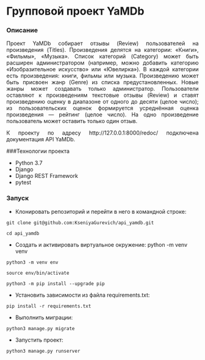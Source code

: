 # Групповой проект YaMDb
### Описание
<div align="justify">
<p>Проект YaMDb собирает отзывы (Review) пользователей на произведения (Titles). Произведения делятся на категории: «Книги», «Фильмы», «Музыка». Список категорий (Category) может быть расширен администратором (например, можно добавить категорию «Изобразительное искусство» или «Ювелирка»). В каждой категории есть произведения: книги, фильмы или музыка. Произведению может быть присвоен жанр (Genre) из списка предустановленных. Новые жанры может создавать только администратор. Пользователи оставляют к произведениям текстовые отзывы (Review) и ставят произведению оценку в диапазоне от одного до десяти (целое число); из пользовательских оценок формируется усреднённая оценка произведения — рейтинг (целое число). На одно произведение пользователь может оставить только один отзыв.</p>
<p>К проекту по адресу http://127.0.0.1:8000/redoc/ подключена документация API YaMDb.</p>
</div>

###Технологии проекта
- Python 3.7
- Django
- Django REST Framework
- pytest

### Запуск
- Клонировать репозиторий и перейти в него в командной строке:
```
git clone git@github.com:KseniyaGurevich/api_yamdb.git
```
```
cd api_yamdb
```
- Cоздать и активировать виртуальное окружение: python -m venv venv
```
python3 -m venv env
```
```
source env/bin/activate
```
```
python3 -m pip install --upgrade pip
```

- Установить зависимости из файла requirements.txt:
```
pip install -r requirements.txt
```

- Выполнить миграции:
```
python3 manage.py migrate
```
- Запустить проект:
```
python3 manage.py runserver
```
